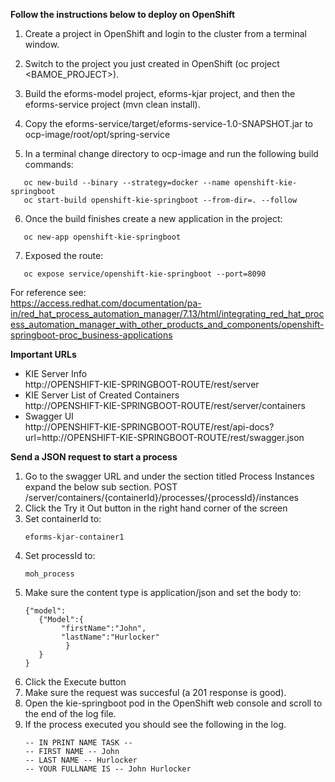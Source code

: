 **Follow the instructions below to deploy on OpenShift**

1. Create a project in OpenShift and login to the cluster from a terminal window.

2. Switch to the project you just created in OpenShift (oc project <BAMOE_PROJECT>).

3. Build the eforms-model project, eforms-kjar project, and then the eforms-service project (mvn clean install).

4. Copy the eforms-service/target/eforms-service-1.0-SNAPSHOT.jar to ocp-image/root/opt/spring-service

5. In a terminal change directory to ocp-image and run the following build commands:
```
   oc new-build --binary --strategy=docker --name openshift-kie-springboot  
   oc start-build openshift-kie-springboot --from-dir=. --follow
```
6. Once the build finishes create a new application in the project:
```
   oc new-app openshift-kie-springboot
```
7. Exposed the route:
```
   oc expose service/openshift-kie-springboot --port=8090
```

For reference see:  
https://access.redhat.com/documentation/pa-in/red_hat_process_automation_manager/7.13/html/integrating_red_hat_process_automation_manager_with_other_products_and_components/openshift-springboot-proc_business-applications

**Important URLs**

* KIE Server Info  
  http://OPENSHIFT-KIE-SPRINGBOOT-ROUTE/rest/server  
* KIE Server List of Created Containers  
  http://OPENSHIFT-KIE-SPRINGBOOT-ROUTE/rest/server/containers  
* Swagger UI  
  http://OPENSHIFT-KIE-SPRINGBOOT-ROUTE/rest/api-docs?url=http://OPENSHIFT-KIE-SPRINGBOOT-ROUTE/rest/swagger.json  

**Send a JSON request to start a process**
1. Go to the swagger URL and under the section titled Process Instances expand the below sub section.
   POST /server/containers/{containerId}/processes/{processId}/instances
2. Click the Try it Out button in the right hand corner of the screen
3. Set containerId to:
   ```
   eforms-kjar-container1
   ```
4. Set processId to:
   ```
   moh_process
   ```
5. Make sure the content type is application/json and set the body to:
   ```
   {"model":
      {"Model":{
           "firstName":"John",
           "lastName":"Hurlocker"
            }
      }
   }
   ```
6. Click the Execute button
7. Make sure the request was succesful (a 201 response is good).
8. Open the kie-springboot pod in the OpenShift web console and scroll to the end of the log file.
9. If the process executed you should see the following in the log.
   ```
   -- IN PRINT NAME TASK --
   -- FIRST NAME -- John
   -- LAST NAME -- Hurlocker
   -- YOUR FULLNAME IS -- John Hurlocker
   ```
